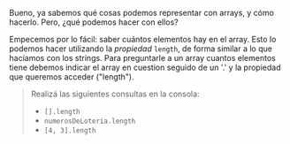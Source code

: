 Bueno, ya sabemos qué cosas podemos representar con arrays, y cómo hacerlo. Pero, ¿qué podemos hacer con ellos?

Empecemos por lo fácil: saber cuántos elementos hay en el array. Esto lo podemos hacer utilizando la _propiedad_ `length`, de forma similar a lo que hacíamos con los strings. Para preguntarle a un array cuantos elementos tiene debemos indicar el array en cuestion seguido de un '.' y la propiedad que queremos acceder ("length").

> Realizá las siguientes consultas en la consola: 
> 
> * `[].length`
> * `numerosDeLoteria.length`
> * `[4, 3].length`